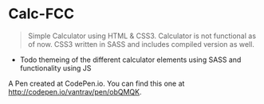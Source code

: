 # Calc-FCC
>Simple Calculator using HTML & CSS3. Calculator is not functional as of now.
CSS3 written in SASS and includes compiled version as well.
* Todo themeing of the different calculator elements using SASS and functionality using JS


A Pen created at CodePen.io. You can find this one at http://codepen.io/vantrav/pen/obQMQK.

 
